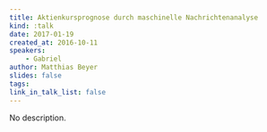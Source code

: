 ```yaml
---
title: Aktienkursprognose durch maschinelle Nachrichtenanalyse
kind: :talk
date: 2017-01-19
created_at: 2016-10-11
speakers:
    - Gabriel
author: Matthias Beyer
slides: false
tags:
link_in_talk_list: false
---
```


No description.




